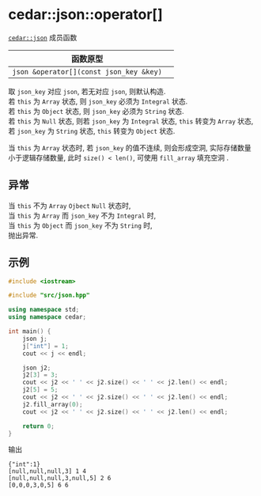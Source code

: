 # cedar::json::operator[]

[`cedar::json`](./cedar::json.md) 成员函数

| 函数原型                                |     |
| --------------------------------------- | --- |
| `json &operator[](const json_key &key)` |     |

取 `json_key` 对应 `json`, 若无对应 `json`, 则默认构造.  
若 `this` 为 `Array` 状态, 则 `json_key` 必须为 `Integral` 状态.  
若 `this` 为 `Object` 状态, 则 `json_key` 必须为 `String` 状态.  
若 `this` 为 `Null` 状态, 则若 `json_key` 为 `Integral` 状态, `this` 转变为 `Array` 状态, 若 `json_key` 为 `String` 状态, `this` 转变为 `Object` 状态.

当 `this` 为 `Array` 状态时, 若 `json_key` 的值不连续, 则会形成空洞, 实际存储数量小于逻辑存储数量, 此时 `size() < len()`, 可使用 `fill_array` 填充空洞 .

## 异常

当 `this` 不为 `Array` `Ojbect` `Null` 状态时,  
当 `this` 为 `Array` 而 `json_key` 不为 `Integral` 时,  
当 `this` 为 `Object` 而 `json_key` 不为 `String` 时,  
抛出异常.

## 示例

```cpp
#include <iostream>

#include "src/json.hpp"

using namespace std;
using namespace cedar;

int main() {
    json j;
    j["int"] = 1;
    cout << j << endl;

    json j2;
    j2[3] = 3;
    cout << j2 << ' ' << j2.size() << ' ' << j2.len() << endl;
    j2[5] = 5;
    cout << j2 << ' ' << j2.size() << ' ' << j2.len() << endl;
    j2.fill_array(0);
    cout << j2 << ' ' << j2.size() << ' ' << j2.len() << endl;

    return 0;
}
```

输出

```
{"int":1}
[null,null,null,3] 1 4
[null,null,null,3,null,5] 2 6
[0,0,0,3,0,5] 6 6
```

